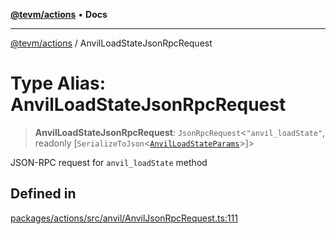 [**@tevm/actions**](../README.md) • **Docs**

***

[@tevm/actions](../globals.md) / AnvilLoadStateJsonRpcRequest

# Type Alias: AnvilLoadStateJsonRpcRequest

> **AnvilLoadStateJsonRpcRequest**: `JsonRpcRequest`\<`"anvil_loadState"`, readonly [`SerializeToJson`\<[`AnvilLoadStateParams`](AnvilLoadStateParams.md)\>]\>

JSON-RPC request for `anvil_loadState` method

## Defined in

[packages/actions/src/anvil/AnvilJsonRpcRequest.ts:111](https://github.com/evmts/tevm-monorepo/blob/main/packages/actions/src/anvil/AnvilJsonRpcRequest.ts#L111)
